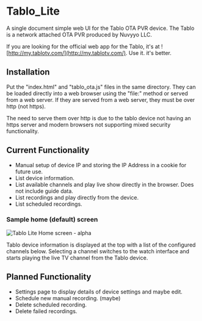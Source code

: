 # Tablo_Lite
A single document simple web UI for the Tablo OTA PVR device. The Tablo is a network attached OTA PVR produced by Nuvyyo LLC.

If you are looking for the official web app for the Tablo, it's at ![http://my.tablotv.com/](http://my.tablotv.com/). Use it. it's better.

## Installation

Put the "index.html" and "tablo_ota.js" files in the same directory. They can be loaded directly into a web browser using the "file:" method or served from a web server. If they are served from a web server, they must be over http (not https).

The need to serve them over http is due to the tablo device not having an https server and modern browsers not supporting mixed security functionality.

## Current Functionality
- Manual setup of device IP and storing the IP Address in a cookie for future use.
- List device information.
- List available channels and play live show directly in the browser. Does not include guide data.
- List recordings and play directly from the device.
- List scheduled recordings.

### Sample home (default) screen
![Tablo Lite Home screen - alpha](https://github.com/user-attachments/assets/a1d609c8-c2d3-438b-88b8-5c4c7424d974)

Tablo device information is displayed at the top with a list of the configured channels below. Selecting a channel switches to the watch interface and starts playing the live TV channel from the Tablo device.

## Planned Functionality
- Settings page to display details of device settings and maybe edit.
- Schedule new manual recording. (maybe)
- Delete scheduled recording.
- Delete failed recordings.
